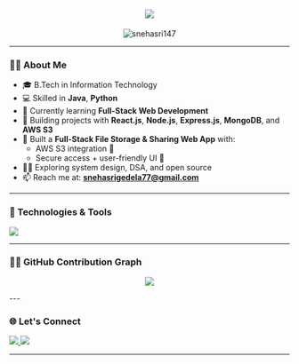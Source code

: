 <h1 align="center">
    <img src="https://readme-typing-svg.herokuapp.com/?font=Inter&size=48&center=true&vCenter=true&width=500&height=70&color=4493F8&duration=4000&lines=Hi+There!+👋;+I'm+Sneha+Sri!;" />
</h1>

<p align="center">
  <img src="https://komarev.com/ghpvc/?username=snehasri147&label=Profile%20views&color=0e75b6&style=flat" alt="snehasri147" />
</p>

---

### 👨‍💻 About Me
- 🎓 B.Tech in Information Technology
- 💻 Skilled in **Java**, **Python**  
- 🌱 Currently learning **Full-Stack Web Development**
- 🔭 Building projects with **React.js**, **Node.js**, **Express.js**, **MongoDB**, and **AWS S3**
- 🚀 Built a **Full-Stack File Storage & Sharing Web App** with:
  - AWS S3 integration 📂
  - Secure access + user-friendly UI 🔐
- 🧑‍💻 Exploring system design, DSA, and open source  
- 📫 Reach me at: **snehasrigedela77@gmail.com**

---

### 🔧 Technologies & Tools

<p align="left">
  <img src="https://skillicons.dev/icons?i=html,css,js,react,nodejs,expressjs,mongodb,java,py,git,aws,vscode,linux" />
</p>

---

### 🧑‍💻 GitHub Contribution Graph

<p align="center">
  <img src="https://github-readme-streak-stats.herokuapp.com/?user=snehasri147&theme=tokyonight" />
</p>
---

### 🌐 Let's Connect

<p>
  <a href="https://www.linkedin.com/in/sneha-sri-gedela-32892a314/" target="_blank">
    <img src="https://img.shields.io/badge/LinkedIn-blue?style=for-the-badge&logo=linkedin">
  </a>
  <a href="mailto:snehasrigedela77@gmail.com" target="_blank">
    <img src="https://img.shields.io/badge/Gmail-red?style=for-the-badge&logo=gmail">
  </a>

---

<!--
**snehasri147/snehasri147** is a ✨ _special_ ✨ repository because its `README.md` (this file) appears on your GitHub profile.

Here are some ideas to get you started:

- 🔭 I’m currently working on ...
- 🌱 I’m currently learning ...
- 👯 I’m looking to collaborate on ...
- 🤔 I’m looking for help with ...
- 💬 Ask me about ...
- 📫 How to reach me: ...
- 😄 Pronouns: ...
- ⚡ Fun fact: ...
-->
